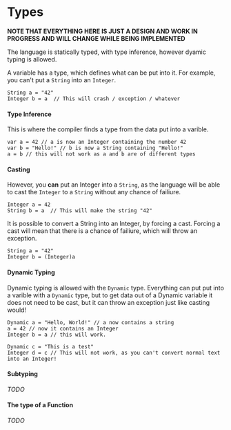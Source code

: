 Types
=====
**NOTE THAT EVERYTHING HERE IS JUST A DESIGN AND WORK IN PROGRESS AND WILL CHANGE WHILE BEING IMPLEMENTED**

The language is statically typed, with type inference, however dyamic typing is allowed.

A variable has a type, which defines what can be put into it. For example, you can't put a ```String``` into an ```Integer```.
```
String a = "42"
Integer b = a  // This will crash / exception / whatever
```

#### Type Inference
This is where the compiler finds a type from the data put into a varible.
```
var a = 42 // a is now an Integer containing the number 42
var b = "Hello!" // b is now a String containing "Hello!"
a = b // this will not work as a and b are of different types
```

#### Casting
However, you **can** put an Integer into a ```String```, as the language will be able to cast the ```Integer``` to a ```String``` without any chance of failiure.
```
Integer a = 42
String b = a  // This will make the string "42"
```
It is possible to convert a String into an Integer, by forcing a cast. Forcing a cast will mean that there is a chance of failiure, which will throw an exception.
```
String a = "42"
Integer b = (Integer)a
```

#### Dynamic Typing
Dynamic typing is allowed with the ```Dynamic``` type. Everything can put put into a varible with a ```Dynamic``` type, but to get data out of a Dynamic variable it does not need to be cast, but it can throw an exception just like casting would!
```
Dynamic a = "Hello, World!" // a now contains a string
a = 42 // now it contains an Integer
Integer b = a // this will work.

Dynamic c = "This is a test"
Integer d = c // This will not work, as you can't convert normal text into an Integer!
```

#### Subtyping
_TODO_

#### The type of a Function
_TODO_

